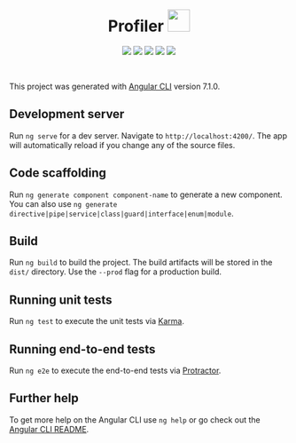 <h1 align="center">Profiler <img src="https://raw.githubusercontent.com/SwiTech-Web/Switech.Profiler.Portal/master/.github/UI_ASSETS/Switech-logo.png?sanitize=true" width="40" /></h1>

<p align="center">
    <a href="https://github.com/SwiTech-Web/Switech.Profiler.Portal/issues"><img src="https://img.shields.io/github/issues/SwiTech-Web/Switech.Profiler.Portal.svg?style=popout" /></a>
    <a href="https://github.com/SwiTech-Web/Switech.Profiler.Portal/blob/master/LICENSE"><img src="https://img.shields.io/github/license/SwiTech-Web/Switech.Profiler.Portal.svg?style=popout" /></a>
    <a href="https://github.com/SwiTech-Web/Switech.Profiler.Portal/pulse"><img src="https://img.shields.io/github/repo-size/SwiTech-Web/Switech.Profiler.Portal.svg?style=popout" /></a>
    <a href="https://github.com/SwiTech-Web/Switech.Profiler.Portal/commits/master"><img src="https://img.shields.io/github/last-commit/SwiTech-Web/Switech.Profiler.Portal.svg?style=popout" /></a>
    <span><img src="https://img.shields.io/github/languages/top/SwiTech-Web/Switech.Profiler.Portal.svg?style=popout" /></span>
</p>
<br />

This project was generated with [Angular CLI](https://github.com/angular/angular-cli) version 7.1.0.

## Development server

Run `ng serve` for a dev server. Navigate to `http://localhost:4200/`. The app will automatically reload if you change any of the source files.

## Code scaffolding

Run `ng generate component component-name` to generate a new component. You can also use `ng generate directive|pipe|service|class|guard|interface|enum|module`.

## Build

Run `ng build` to build the project. The build artifacts will be stored in the `dist/` directory. Use the `--prod` flag for a production build.

## Running unit tests

Run `ng test` to execute the unit tests via [Karma](https://karma-runner.github.io).

## Running end-to-end tests

Run `ng e2e` to execute the end-to-end tests via [Protractor](http://www.protractortest.org/).

## Further help

To get more help on the Angular CLI use `ng help` or go check out the [Angular CLI README](https://github.com/angular/angular-cli/blob/master/README.md).
